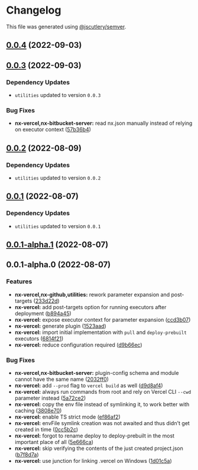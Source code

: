 # Changelog

This file was generated using [@jscutlery/semver](https://github.com/jscutlery/semver).

## [0.0.4](https://github.com/Phault/nx-expand/compare/nx-vercel-0.0.3...nx-vercel-0.0.4) (2022-09-03)

## [0.0.3](https://github.com/Phault/nx-expand/compare/nx-vercel-0.0.2...nx-vercel-0.0.3) (2022-09-03)

### Dependency Updates

* `utilities` updated to version `0.0.3`

### Bug Fixes

* **nx-vercel,nx-bitbucket-server:** read nx.json manually instead of relying on executor context ([57b36b4](https://github.com/Phault/nx-expand/commit/57b36b4d7c2f4c19ed88b4e9f0b57a67169dbdae))

## [0.0.2](https://github.com/Phault/nx-expand/compare/nx-vercel-0.0.1...nx-vercel-0.0.2) (2022-08-09)

### Dependency Updates

* `utilities` updated to version `0.0.2`
## [0.0.1](https://github.com/Phault/nx-expand/compare/nx-vercel-0.0.1-alpha.1...nx-vercel-0.0.1) (2022-08-07)

### Dependency Updates

* `utilities` updated to version `0.0.1`
## [0.0.1-alpha.1](https://github.com/Phault/nx-expand/compare/nx-vercel-0.0.1-alpha.0...nx-vercel-0.0.1-alpha.1) (2022-08-07)

## 0.0.1-alpha.0 (2022-08-07)


### Features

* **nx-vercel,nx-github,utilities:** rework parameter expansion and post-targets ([233d22d](https://github.com/Phault/nx-expand/commit/233d22df6cb2342c6c126fe5dba9bb026c91aea3))
* **nx-vercel:** add post-targets option for running executors after deployment ([b894a45](https://github.com/Phault/nx-expand/commit/b894a457a8861662ce7f3b22ab99b1da020ced8b))
* **nx-vercel:** expose executor context for parameter expansion ([ccd3b07](https://github.com/Phault/nx-expand/commit/ccd3b07b2b78bfa98026139a5d412f59707fc50d))
* **nx-vercel:** generate plugin ([1523aad](https://github.com/Phault/nx-expand/commit/1523aadbcd13d902b5826b4d55fa5108e87394d7))
* **nx-vercel:** import initial implementation with `pull` and `deploy-prebuilt` executors ([6814f21](https://github.com/Phault/nx-expand/commit/6814f21d105983f884c1bc561c553c6d7317e2dc))
* **nx-vercel:** reduce configuration required ([d9b66ec](https://github.com/Phault/nx-expand/commit/d9b66ec73ee81b86de1965fd31cce441a2afb4e2))


### Bug Fixes

* **nx-vercel,nx-bitbucket-server:** plugin-config schema and module cannot have the same name ([2032ff0](https://github.com/Phault/nx-expand/commit/2032ff0eb2096c7a1862eee426dc98df2f07dce9))
* **nx-vercel:** add `--prod` flag to `vercel build` as well ([d9d8af4](https://github.com/Phault/nx-expand/commit/d9d8af4aa4d8b63d8fe013e3e4b255655714d6f5))
* **nx-vercel:** always run commands from root and rely on Vercel CLI `--cwd` parameter instead ([5a72ce2](https://github.com/Phault/nx-expand/commit/5a72ce2cbc3bfd218187bde53f8d50a8f5412b14))
* **nx-vercel:** copy the env file instead of symlinking it, to work better with caching ([3808e70](https://github.com/Phault/nx-expand/commit/3808e70bdaab8da176bfb49a89354013a988ab70))
* **nx-vercel:** enable TS strict mode ([ef86af2](https://github.com/Phault/nx-expand/commit/ef86af2043bac5715425138908c7ed585d553749))
* **nx-vercel:** envFile symlink creation was not awaited and thus didn't get created in time ([0cc5b2c](https://github.com/Phault/nx-expand/commit/0cc5b2c832af02a4cd057cd705da56b72806cd8c))
* **nx-vercel:** forgot to rename deploy to deploy-prebuilt in the most important place of all ([5e666ca](https://github.com/Phault/nx-expand/commit/5e666ca8a74907f6be9bd1d21b6ac571f92870e5))
* **nx-vercel:** skip verifying the contents of the just created project.json ([b7f8d7a](https://github.com/Phault/nx-expand/commit/b7f8d7a022da1a32af51275efa88c7083d2ac2d8))
* **nx-vercel:** use junction for linking .vercel on Windows ([1d01c5a](https://github.com/Phault/nx-expand/commit/1d01c5ab8a3465fd84310bc17edf81700d09942e))
